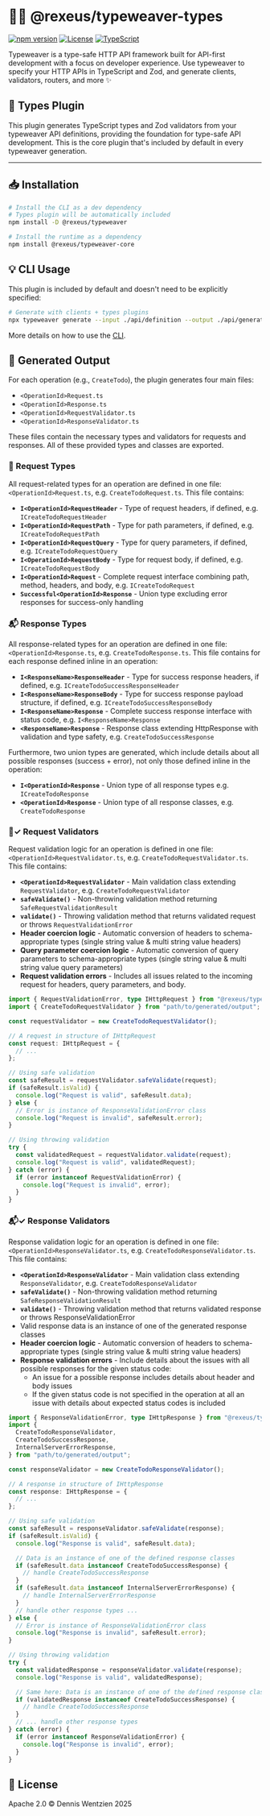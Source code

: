 # 🧵✨ @rexeus/typeweaver-types

[![npm version](https://img.shields.io/npm/v/@rexeus/typeweaver-types.svg)](https://www.npmjs.com/package/@rexeus/typeweaver-types)
[![License](https://img.shields.io/badge/License-Apache%202.0-blue.svg)](https://opensource.org/licenses/Apache-2.0)
[![TypeScript](https://img.shields.io/badge/TypeScript-Ready-blue.svg)](https://www.typescriptlang.org/)

Typeweaver is a type-safe HTTP API framework built for API-first development with a focus on
developer experience. Use typeweaver to specify your HTTP APIs in TypeScript and Zod, and generate
clients, validators, routers, and more ✨

## 📝 Types Plugin

This plugin generates TypeScript types and Zod validators from your typeweaver API definitions,
providing the foundation for type-safe API development. This is the core plugin that's included by
default in every typeweaver generation.

---

## 📥 Installation

```bash
# Install the CLI as a dev dependency
# Types plugin will be automatically included
npm install -D @rexeus/typeweaver

# Install the runtime as a dependency
npm install @rexeus/typeweaver-core
```

## 💡 CLI Usage

This plugin is included by default and doesn't need to be explicitly specified:

```bash
# Generate with clients + types plugins
npx typeweaver generate --input ./api/definition --output ./api/generated --plugins clients
```

More details on how to use the [CLI](../cli/README.md#️-cli).

## 📂 Generated Output

For each operation (e.g., `CreateTodo`), the plugin generates four main files:

- `<OperationId>Request.ts`
- `<OperationId>Response.ts`
- `<OperationId>RequestValidator.ts`
- `<OperationId>ResponseValidator.ts`

These files contain the necessary types and validators for requests and responses. All of these
provided types and classes are exported.

### 📨 Request Types

All request-related types for an operation are defined in one file: `<OperationId>Request.ts`, e.g.
`CreateTodoRequest.ts`. This file contains:

- **`I<OperationId>RequestHeader`** - Type of request headers, if defined, e.g.
  `ICreateTodoRequestHeader`
- **`I<OperationId>RequestPath`** - Type for path parameters, if defined, e.g.
  `ICreateTodoRequestPath`
- **`I<OperationId>RequestQuery`** - Type for query parameters, if defined, e.g.
  `ICreateTodoRequestQuery`
- **`I<OperationId>RequestBody`** - Type for request body, if defined, e.g. `ICreateTodoRequestBody`
- **`I<OperationId>Request`** - Complete request interface combining path, method, headers, and
  body, e.g. `ICreateTodoRequest`
- **`Successful<OperationId>Response`** - Union type excluding error responses for success-only
  handling

### 📬 Response Types

All response-related types for an operation are defined in one file: `<OperationId>Response.ts`,
e.g. `CreateTodoResponse.ts`. This file contains for each response defined inline in an operation:

- **`I<ResponseName>ResponseHeader`** - Type for success response headers, if defined, e.g.
  `ICreateTodoSuccessResponseHeader`
- **`I<ResponseName>ResponseBody`** - Type for success response payload structure, if defined, e.g.
  `ICreateTodoSuccessResponseBody`
- **`I<ResponseName>Response`** - Complete success response interface with status code, e.g.
  `I<ResponseName>Response`
- **`<ResponseName>Response`** - Response class extending HttpResponse with validation and type
  safety, e.g. `CreateTodoSuccessResponse`

Furthermore, two union types are generated, which include details about all possible responses
(success + error), not only those defined inline in the operation:

- **`I<OperationId>Response`** - Union type of all response types e.g. `ICreateTodoResponse`
- **`<OperationId>Response`** - Union type of all response classes, e.g. `CreateTodoResponse`

### 📨✓ Request Validators

Request validation logic for an operation is defined in one file:
`<OperationId>RequestValidator.ts`, e.g. `CreateTodoRequestValidator.ts`. This file contains:

- **`<OperationId>RequestValidator`** - Main validation class extending `RequestValidator`, e.g.
  `CreateTodoRequestValidator`
- **`safeValidate()`** - Non-throwing validation method returning `SafeRequestValidationResult`
- **`validate()`** - Throwing validation method that returns validated request or throws
  `RequestValidationError`
- **Header coercion logic** - Automatic conversion of headers to schema-appropriate types (single
  string value & multi string value headers)
- **Query parameter coercion logic** - Automatic conversion of query parameters to
  schema-appropriate types (single string value & multi string value query parameters)
- **Request validation errors** - Includes all issues related to the incoming request for headers,
  query parameters, and body.

```typescript
import { RequestValidationError, type IHttpRequest } from "@rexeus/typeweaver-core";
import { CreateTodoRequestValidator } from "path/to/generated/output";

const requestValidator = new CreateTodoRequestValidator();

// A request in structure of IHttpRequest
const request: IHttpRequest = {
  // ...
};

// Using safe validation
const safeResult = requestValidator.safeValidate(request);
if (safeResult.isValid) {
  console.log("Request is valid", safeResult.data);
} else {
  // Error is instance of ResponseValidationError class
  console.log("Request is invalid", safeResult.error);
}

// Using throwing validation
try {
  const validatedRequest = requestValidator.validate(request);
  console.log("Request is valid", validatedRequest);
} catch (error) {
  if (error instanceof RequestValidationError) {
    console.log("Request is invalid", error);
  }
}
```

### 📬✓ Response Validators

Response validation logic for an operation is defined in one file:
`<OperationId>ResponseValidator.ts`, e.g. `CreateTodoResponseValidator.ts`. This file contains:

- **`<OperationId>ResponseValidator`** - Main validation class extending `ResponseValidator`, e.g.
  `CreateTodoResponseValidator`
- **`safeValidate()`** - Non-throwing validation method returning `SafeResponseValidationResult`
- **`validate()`** - Throwing validation method that returns validated response or throws
  ResponseValidationError
- Valid response data is an instance of one of the generated response classes
- **Header coercion logic** - Automatic conversion of headers to schema-appropriate types (single
  string value & multi string value headers)
- **Response validation errors** - Include details about the issues with all possible responses for
  the given status code:
  - An issue for a possible response includes details about header and body issues
  - If the given status code is not specified in the operation at all an issue with details about
    expected status codes is included

```typescript
import { ResponseValidationError, type IHttpResponse } from "@rexeus/typeweaver-core";
import {
  CreateTodoResponseValidator,
  CreateTodoSuccessResponse,
  InternalServerErrorResponse,
} from "path/to/generated/output";

const responseValidator = new CreateTodoResponseValidator();

// A response in structure of IHttpResponse
const response: IHttpResponse = {
  // ...
};

// Using safe validation
const safeResult = responseValidator.safeValidate(response);
if (safeResult.isValid) {
  console.log("Response is valid", safeResult.data);

  // Data is an instance of one of the defined response classes
  if (safeResult.data instanceof CreateTodoSuccessResponse) {
    // handle CreateTodoSuccessResponse
  }
  if (safeResult.data instanceof InternalServerErrorResponse) {
    // handle InternalServerErrorResponse
  }
  // handle other response types ...
} else {
  // Error is instance of ResponseValidationError class
  console.log("Response is invalid", safeResult.error);
}

// Using throwing validation
try {
  const validatedResponse = responseValidator.validate(response);
  console.log("Response is valid", validatedResponse);

  // Same here: Data is an instance of one of the defined response classes
  if (validatedResponse instanceof CreateTodoSuccessResponse) {
    // handle CreateTodoSuccessResponse
  }
  // ... handle other response types
} catch (error) {
  if (error instanceof ResponseValidationError) {
    console.log("Response is invalid", error);
  }
}
```

## 📄 License

Apache 2.0 © Dennis Wentzien 2025
